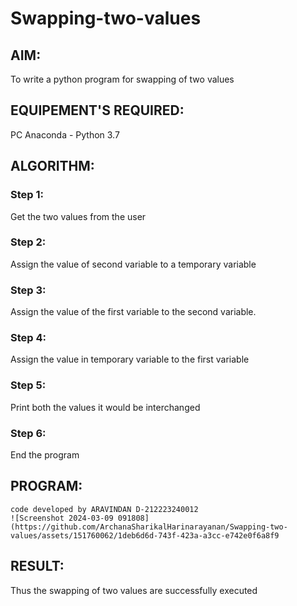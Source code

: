 # Swapping-two-values
## AIM:
To write a python program for swapping of two values
## EQUIPEMENT'S REQUIRED: 
PC
Anaconda - Python 3.7
## ALGORITHM: 
### Step 1:
Get the two values from the user
### Step 2: 
Assign the value of second variable to a temporary variable 
### Step 3: 
Assign the value of the first variable to the second variable.
### Step 4:  
Assign the value in temporary variable to the first variable
### Step 5: 
Print both the values it would be interchanged
### Step 6: 
End the program
## PROGRAM:


```
code developed by ARAVINDAN D-212223240012
![Screenshot 2024-03-09 091808](https://github.com/ArchanaSharikalHarinarayanan/Swapping-two-values/assets/151760062/1deb6d6d-743f-423a-a3cc-e742e0f6a8f9

```


## RESULT:
Thus the swapping of two values are successfully executed



